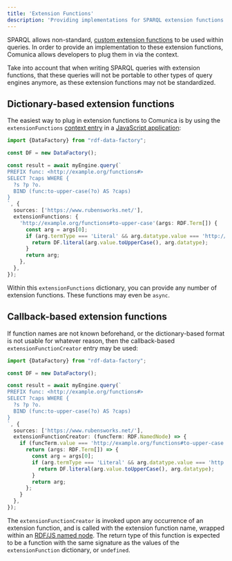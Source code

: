 ```yaml
---
title: 'Extension Functions'
description: 'Providing implementations for SPARQL extension functions.'
---
```


SPARQL allows non-standard, [custom extension functions](https://www.w3.org/TR/sparql11-query/#extensionFunctions) to be used within queries.
In order to provide an implementation to these extension functions,
Comunica allows developers to plug them in via the context.

<div class="note">
Take into account that when writing SPARQL queries with extension functions,
that these queries will not be portable to other types of query engines anymore,
as these extension functions may not be standardized.
</div>

## Dictionary-based extension functions

The easiest way to plug in extension functions to Comunica is by using
the `extensionFunctions` [context entry](/docs/query/advanced/context/)
in a [JavaScript application](/docs/query/getting_started/query_app/):

```typescript
import {DataFactory} from "rdf-data-factory";

const DF = new DataFactory();

const result = await myEngine.query(`
PREFIX func: <http://example.org/functions#>
SELECT ?caps WHERE {
  ?s ?p ?o.
  BIND (func:to-upper-case(?o) AS ?caps)
}
`, {
  sources: ['https://www.rubensworks.net/'],
  extensionFunctions: {
    'http://example.org/functions#to-upper-case'(args: RDF.Term[]) {
      const arg = args[0];
      if (arg.termType === 'Literal' && arg.datatype.value === 'http://www.w3.org/2001/XMLSchema#string') {
        return DF.literal(arg.value.toUpperCase(), arg.datatype);
      }
      return arg;
    },
  },
});
```

Within this `extensionFunctions` dictionary, you can provide any number of extension functions.
These functions may even be `async`.

## Callback-based extension functions

If function names are not known beforehand,
or the dictionary-based format is not usable for whatever reason,
then the callback-based `extensionFunctionCreator` entry may be used:

```typescript
import {DataFactory} from "rdf-data-factory";

const DF = new DataFactory();

const result = await myEngine.query(`
PREFIX func: <http://example.org/functions#>
SELECT ?caps WHERE {
  ?s ?p ?o.
  BIND (func:to-upper-case(?o) AS ?caps)
}
`, {
  sources: ['https://www.rubensworks.net/'],
  extensionFunctionCreator: (funcTerm: RDF.NamedNode) => {
    if (funcTerm.value === 'http://example.org/functions#to-upper-case') {
      return (args: RDF.Term[]) => {
        const arg = args[0];
        if (arg.termType === 'Literal' && arg.datatype.value === 'http://www.w3.org/2001/XMLSchema#string') {
          return DF.literal(arg.value.toUpperCase(), arg.datatype);
        }
        return arg;
      };
    }
  },
});
```

The `extensionFunctionCreator` is invoked upon any occurrence of an extension function,
and is called with the extension function name, wrapped within an [RDF/JS named node](/docs/query/advanced/rdfjs/).
The return type of this function is expected to be a function with the same signature
as the values of the  `extensionFunction` dictionary, or `undefined`.
